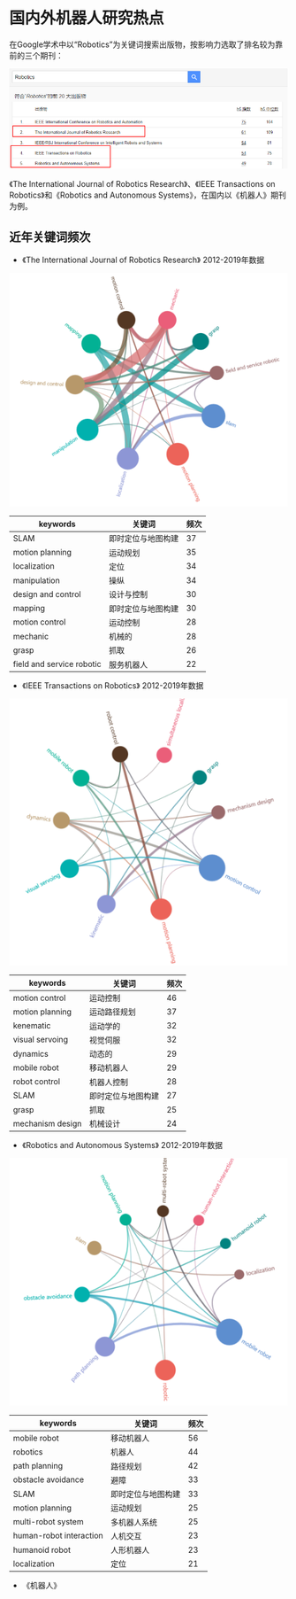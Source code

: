 # 国内外机器人研究热点

在Google学术中以“Robotics”为关键词搜索出版物，按影响力选取了排名较为靠前的三个期刊：

	
![title](https://raw.githubusercontent.com/XQLong/Logging/master/img/2019/07/12/1562931331110-1562931331115.png)


《The International Journal of Robotics Research》、《IEEE Transactions on Robotics》和《Robotics and Autonomous Systems》，在国内以《机器人》期刊为例。

## 近年关键词频次

- 《The International Journal of Robotics Research》 2012-2019年数据


![title](https://raw.githubusercontent.com/XQLong/Logging/master/img/2019/07/12/1562931574017-1562931574025.png)


|keywords|关键词|频次|
|-|-|-|
|SLAM|即时定位与地图构建|37|
|motion planning|运动规划|35|
|localization|定位|34|
|manipulation|操纵|34|
|design and control|设计与控制|30|
|mapping|即时定位与地图构建|30|
|motion control|运动控制|28|
|mechanic|机械的|28|
|grasp|抓取|26|
|field and service robotic|服务机器人|22|

- 《IEEE Transactions on Robotics》 2012-2019年数据


![title](https://raw.githubusercontent.com/XQLong/Logging/master/img/2019/07/12/1562932178367-1562932178372.png)


|keywords|关键词|频次|
|-|-|-|
|motion control|运动控制|46|
|motion planning|运动路径规划|37|
|kenematic|运动学的|32|
|visual servoing|视觉伺服|32|
|dynamics|动态的|29|
|mobile robot|移动机器人|29|
|robot control|机器人控制|28|
|SLAM|即时定位与地图构建|27|
|grasp|抓取|25|
|mechanism design|机械设计|24|

- 《Robotics and Autonomous Systems》 2012-2019年数据

<div align="center">

![title](https://raw.githubusercontent.com/XQLong/Logging/master/img/2019/07/12/1562933100925-1562933100930.png)

</div>

|keywords|关键词|频次|
|-|-|-|
|mobile robot|移动机器人|56|
|robotics|机器人|44|
|path planning|路径规划|42|
|obstacle avoidance|避障|33|
|SLAM|即时定位与地图构建|33|
|motion planning|运动规划|25|
|multi-robot system|多机器人系统|25|
|human-robot interaction|人机交互|23|
|humanoid robot|人形机器人|23|
|localization|定位|21|

- 《机器人》


